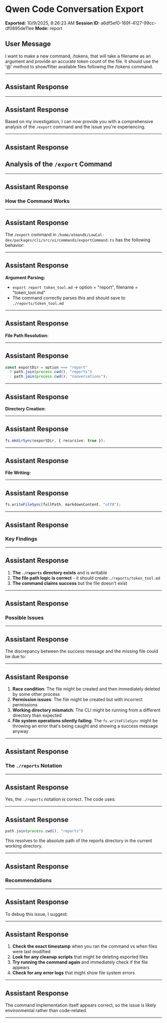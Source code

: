 # Qwen Code Conversation Export

**Exported:** 10/9/2025, 8:26:23 AM
**Session ID:** a6df5ef0-169f-4127-99cc-df0895de11ee
**Mode:** report

## User Message

I want to make a new command, /tokens, that will take a filename as an argument and provide an accurate token count of the file.  It should use the '@' method to show/filter available files following the /tokens command.

---

## Assistant Response



---

## Assistant Response

Based on my investigation, I can now provide you with a comprehensive analysis of the `/export` command and the issue you're experiencing.

---

## Assistant Response

## Analysis of the `/export` Command

---

## Assistant Response

### How the Command Works

---

## Assistant Response

The `/export` command in `/home/atmandk/LowCal-dev/packages/cli/src/ui/commands/exportCommand.ts` has the following behavior:

---

## Assistant Response

**Argument Parsing:**
- `export report token_tool.md` → option = "report", filename = "token_tool.md"
- The command correctly parses this and should save to `./reports/token_tool.md`

---

## Assistant Response

**File Path Resolution:**

---

## Assistant Response

```typescript
const exportDir = option === "report" 
  ? path.join(process.cwd(), "reports") 
  : path.join(process.cwd(), "conversations");
```

---

## Assistant Response

**Directory Creation:**

---

## Assistant Response

```typescript
fs.mkdirSync(exportDir, { recursive: true });
```

---

## Assistant Response

**File Writing:**

---

## Assistant Response

```typescript
fs.writeFileSync(fullPath, markdownContent, "utf8");
```

---

## Assistant Response

### Key Findings

---

## Assistant Response

1. **The `./reports` directory exists** and is writable
2. **The file path logic is correct** - it should create `./reports/token_tool.md`
3. **The command claims success** but the file doesn't exist

---

## Assistant Response

### Possible Issues

---

## Assistant Response

The discrepancy between the success message and the missing file could be due to:

---

## Assistant Response

1. **Race condition**: The file might be created and then immediately deleted by some other process
2. **Permission issues**: The file might be created but with incorrect permissions
3. **Working directory mismatch**: The CLI might be running from a different directory than expected
4. **File system operations silently failing**: The `fs.writeFileSync` might be throwing an error that's being caught and showing a success message anyway

---

## Assistant Response

### The `./reports` Notation

---

## Assistant Response

Yes, the `./reports` notation is correct. The code uses:

---

## Assistant Response

```typescript
path.join(process.cwd(), "reports")
```
This resolves to the absolute path of the reports directory in the current working directory.

---

## Assistant Response

### Recommendations

---

## Assistant Response

To debug this issue, I suggest:

---

## Assistant Response

1. **Check the exact timestamp** when you ran the command vs when files were last modified
2. **Look for any cleanup scripts** that might be deleting exported files
3. **Try running the command again** and immediately check if the file appears
4. **Check for any error logs** that might show file system errors

---

## Assistant Response

The command implementation itself appears correct, so the issue is likely environmental rather than code-related.

---

